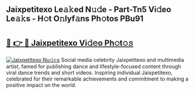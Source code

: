 ## Jaixpetitexo Le𝚊𝚔ed N𝚞𝚍e - Part-Tn5 Vi𝚍eo Le𝚊𝚔s - H𝚘t O𝚗lyf𝚊ns Ph𝚘tos PBu91

# <h2><a href="http://hf0ztc.feru.top/?c=Jaixpetitexo">🔗 👉 🔴 Jaixpetitexo Vi𝚍𝚎o Ph𝚘t𝚘𝚜</a></h2>

[![Jaixpetitexo Nu𝚍𝚎s](https://i.imgur.com/0TWrTi3.gif)](http://hf0ztc.feru.top/?c=Jaixpetitexo)
Social media celebrity Jaixpetitexo and multimedia artist, famed for publishing dance and lifestyle-focused content through viral dance trends and short videos. Inspiring individual Jaixpetitexo, celebrated for their remarkable achievements and commitment to making a positive impact on the world. 
